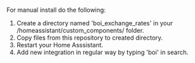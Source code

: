 For manual install do the following:
1. Create a directory named 'boi_exchange_rates' in your /homeassistant/custom_components/ folder.
2. Copy files from this repository to created directory.
3. Restart your Home Asssistant.
4. Add new integration in regular way by typing 'boi' in search.

